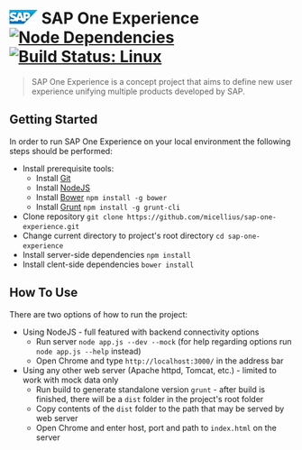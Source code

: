 ![SAP](public/images/shared/logo.png) SAP One Experience [![Node Dependencies](https://david-dm.org/micellius/sap-one-experience.png)](https://david-dm.org/micellius/sap-one-experience) [![Build Status: Linux](https://travis-ci.org/micellius/sap-one-experience.png?branch=master)](https://travis-ci.org/micellius/sap-one-experience)
==================

> SAP One Experience is a concept project that aims to define new user experience unifying multiple products developed by SAP.

## Getting Started

In order to run SAP One Experience on your local environment the following steps should be performed:

* Install prerequisite tools:
  * Install [Git](http://git-scm.com/downloads)
  * Install [NodeJS](http://nodejs.org/)
  * Install [Bower](http://bower.io/) `npm install -g bower`
  * Install [Grunt](http://gruntjs.com/) `npm install -g grunt-cli`
* Clone repository `git clone https://github.com/micellius/sap-one-experience.git`
* Change current directory to project's root directory `cd sap-one-experience`
* Install server-side dependencies `npm install`
* Install clent-side dependencies `bower install`

## How To Use

There are two options of how to run the project:

* Using NodeJS - full featured with backend connectivity options
  * Run server `node app.js --dev --mock` (for help regarding options run `node app.js --help` instead)
  * Open Chrome and type `http://localhost:3000/` in the address bar
* Using any other web server (Apache httpd, Tomcat, etc.) - limited to work with mock data only
  * Run build to generate standalone version `grunt` - after build is finished, there will be a `dist` folder in the project's root folder
  * Copy contents of the `dist` folder to the path that may be served by web server
  * Open Chrome and enter host, port and path to `index.html` on the server

